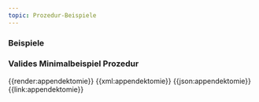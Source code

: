 ```yaml
---
topic: Prozedur-Beispiele
---
```

### Beispiele

### Valides Minimalbeispiel Prozedur

<tabs>
    <tab title="Übersicht">      
        {{render:appendektomie}}
    </tab>
    <tab title="XML">      
        {{xml:appendektomie}}
    </tab>
    <tab title="JSON">
        {{json:appendektomie}}
    </tab>
    <tab title="Link">
        {{link:appendektomie}}
    </tab>
</tabs>